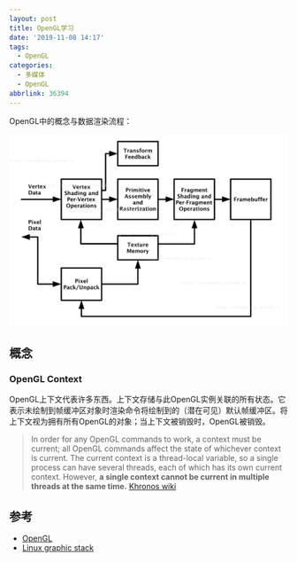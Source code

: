 ```yaml
---
layout: post
title: OpenGL学习
date: '2019-11-08 14:17'
tags:
  - OpenGL
categories:
  - 多媒体
  - OpenGL
abbrlink: 36394
---
```


OpenGL中的概念与数据渲染流程：

![gl_block_diagram](/images/2019/11/gl_block_diagram.png)

<!--more-->

## 概念

### OpenGL Context

OpenGL上下文代表许多东西。上下文存储与此OpenGL实例关联的所有状态。它表示未绘制到帧缓冲区对象时渲染命令将绘制到的（潜在可见）默认帧缓冲区。将上下文视为拥有所有OpenGL的对象；当上下文被销毁时，OpenGL被销毁。

> In order for any OpenGL commands to work, a context must be current; all OpenGL commands affect the state of whichever context is current. The current context is a thread-local variable, so a single process can have several threads, each of which has its own current context. However, **a single context cannot be current in multiple threads at the same time.**
> [Khronos wiki](https://www.khronos.org/opengl/wiki/OpenGL_Context)


## 参考

- [OpenGL](http://www.songho.ca/opengl)
- [Linux graphic stack](https://studiopixl.com/2017-05-13/linux-graphic-stack-an-overview)
